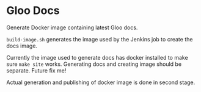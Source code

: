 # Gloo Docs

Generate Docker image containing latest Gloo docs.

`build-image.sh` generates the image used by the Jenkins job to create the docs image.

Currently the image used to generate docs has docker installed to make sure `make site`
works. Generating docs and creating image should be separate. Future fix me!

Actual generation and publishing of docker image is done in second stage.

